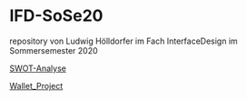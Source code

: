 # IFD-SoSe20
repository von Ludwig Hölldorfer im Fach InterfaceDesign im Sommersemester 2020

[SWOT-Analyse](https://youtu.be/4PVD8gAfQi0)

[Wallet_Project](https://github.com/Ludwig1996/IFD-SoSe2020/blob/master/Aufgabe_01_IFD_Ludwig_Hölldorfer.pdf)
